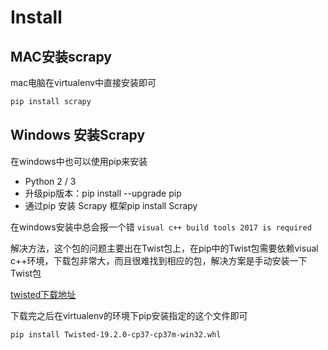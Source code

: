 # Install

## MAC安装scrapy

mac电脑在virtualenv中直接安装即可

```bash
pip install scrapy
```

## Windows 安装Scrapy

在windows中也可以使用pip来安装

* Python 2 / 3
* 升级pip版本：pip install --upgrade pip
* 通过pip 安装 Scrapy 框架pip install Scrapy

在windows安装中总会报一个错 `visual c++ build tools 2017 is required`

解决方法，这个包的问题主要出在Twist包上，在pip中的Twist包需要依赖visual c++环境，下载包非常大，而且很难找到相应的包，解决方案是手动安装一下Twist包

[twisted下载地址](https://www.lfd.uci.edu/~gohlke/pythonlibs/#twisted)

下载完之后在virtualenv的环境下pip安装指定的这个文件即可

```bash
pip install Twisted-19.2.0-cp37-cp37m-win32.whl
```

